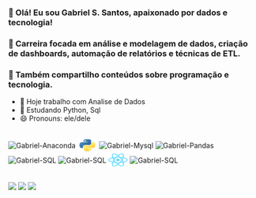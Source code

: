 ### 👋 Olá! Eu sou Gabriel S. Santos, apaixonado por dados e tecnologia! 
### 🚀 Carreira focada em análise e modelagem de dados, criação de dashboards, automação de relatórios e técnicas de ETL. 
### 🔭 Também compartilho conteúdos sobre programação e tecnologia.

- 🔭 Hoje trabalho com Analise de Dados
- 🌱 Estudando Python, Sql
- 😄 Pronouns: ele/dele
      
<div style="display: inline_block"><br>
  
  <img align="center" alt="Gabriel-Anaconda" height="30" width="40" src="https://cdn.jsdelivr.net/gh/devicons/devicon@latest/icons/anaconda/anaconda-original.svg">
  
  <img align="center" alt="Gabriel-Python" height="30" width="40" src="https://raw.githubusercontent.com/devicons/devicon/master/icons/python/python-original.svg">
  
  <img align="center" alt="Gabriel-Mysql" height="30" width="40" src="https://cdn.jsdelivr.net/gh/devicons/devicon@latest/icons/mysql/mysql-original.svg">
  
  <img align="center" alt="Gabriel-Pandas" height="30" width="40" src="https://cdn.jsdelivr.net/gh/devicons/devicon@latest/icons/pandas/pandas-original-wordmark.svg">
  
  <img align="center" alt="Gabriel-SQL" height="30" width="40" src="https://cdn.jsdelivr.net/gh/devicons/devicon@latest/icons/azuresqldatabase/azuresqldatabase-original.svg">
  
  <img align="center" alt="Gabriel-SQL" height="30" width="40" src="https://cdn.jsdelivr.net/gh/devicons/devicon@latest/icons/microsoftsqlserver/microsoftsqlserver-original-wordmark.svg">
  
  <img align="center" alt="Gabriel-React" height="30" width="40" src="https://raw.githubusercontent.com/devicons/devicon/master/icons/react/react-original.svg">
  
  <img align="center" alt="Gabriel-SQL" height="30" width="40" src="https://cdn.jsdelivr.net/gh/devicons/devicon@latest/icons/flutter/flutter-original.svg">
</div>
  
  ##
 
<div> 
  <a href="https://www.instagram.com/hornetdevelopers/" target="_blank"><img src="https://img.shields.io/badge/-Instagram-%23E4405F?style=for-the-badge&logo=instagram&logoColor=white" target="_blank"></a> 
  <a href = "mailto:hornetdeveloper@gmail.com"><img src="https://img.shields.io/badge/-Gmail-%23333?style=for-the-badge&logo=gmail&logoColor=white" target="_blank"></a>
  <a href="https://www.linkedin.com/in/gabriel-souza-santos-bb7b991a4/" target="_blank"><img src="https://img.shields.io/badge/-LinkedIn-%230077B5?style=for-the-badge&logo=linkedin&logoColor=white" target="_blank"></a> 
  
</div>
